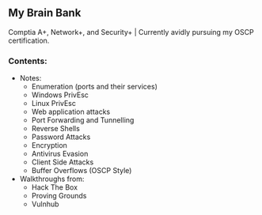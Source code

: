 ## My Brain Bank

Comptia A+, Network+, and Security+ | Currently avidly pursuing my OSCP certification.


### Contents:
- Notes:
  - Enumeration (ports and their services)
  - Windows PrivEsc
  - Linux PrivEsc
  - Web application attacks
  - Port Forwarding and Tunnelling
  - Reverse Shells
  - Password Attacks
  - Encryption
  - Antivirus Evasion
  - Client Side Attacks
  - Buffer Overflows (OSCP Style)
- Walkthroughs from:
  - Hack The Box
  - Proving Grounds
  - Vulnhub

